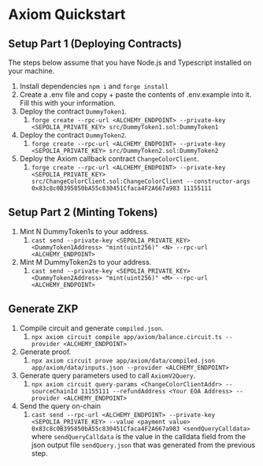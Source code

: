 # Axiom Quickstart

## Setup Part 1 (Deploying Contracts)

The steps below assume that you have Node.js and Typescript installed on your machine.

1. Install dependencies `npm i` and `forge install`
2. Create a .env file and copy + paste the contents of .env.example into it. Fill this with your information.
3. Deploy the contract `DummyToken1`.
   1. `forge create --rpc-url <ALCHEMY_ENDPOINT> --private-key <SEPOLIA_PRIVATE_KEY> src/DummyToken1.sol:DummyToken1`
4. Deploy the contract `DummyToken2`.
   1. `forge create --rpc-url <ALCHEMY_ENDPOINT> --private-key <SEPOLIA_PRIVATE_KEY> src/DummyToken2.sol:DummyToken2`
5. Deploy the Axiom callback contract `ChangeColorClient`.
   1. `forge create --rpc-url <ALCHEMY_ENDPOINT> --private-key <SEPOLIA_PRIVATE_KEY> src/ChangeColorClient.sol:ChangeColorClient --constructor-args 0x83c8c0B395850bA55c830451Cfaca4F2A667a983 11155111`

## Setup Part 2 (Minting Tokens)

1. Mint N DummyToken1s to your address.
   1. `cast send --private-key <SEPOLIA_PRIVATE_KEY> <DummyToken1Address> "mint(uint256)" <N> --rpc-url <ALCHEMY_ENDPOINT>`
2. Mint M DummyToken2s to your address.
   1. `cast send --private-key <SEPOLIA_PRIVATE_KEY> <DummyToken2Address> "mint(uint256)" <M> --rpc-url <ALCHEMY_ENDPOINT>`

## Generate ZKP

1. Compile circuit and generate `compiled.json`.
   1. `npx axiom circuit compile app/axiom/balance.circuit.ts --provider <ALCHEMY_ENDPOINT>`
2. Generate proof.
   1. `npx axiom circuit prove app/axiom/data/compiled.json app/axiom/data/inputs.json --provider <ALCHEMY_ENDPOINT>`
3. Generate query parameters used to call `AxiomV2Query`.
   1. `npx axiom circuit query-params <ChangeColorClientAddr> --sourceChainId 11155111 --refundAddress <Your EOA Address> --provider <ALCHEMY_ENDPOINT>`
4. Send the query on-chain
   1. `cast send --rpc-url <ALCHEMY_ENDPOINT> --private-key <SEPOLIA_PRIVATE_KEY> --value <payment value> 0x83c8c0B395850bA55c830451Cfaca4F2A667a983 <sendQueryCalldata>` where `sendQueryCalldata` is the value in the calldata field from the json output file `sendQuery.json` that was generated from the previous step.



